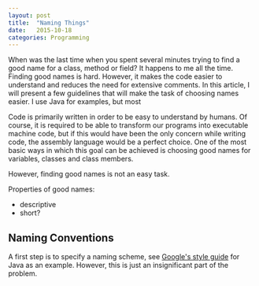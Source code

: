 ```yaml
---
layout: post
title:  "Naming Things"
date:   2015-10-18
categories: Programming
---
```

When was the last time when you spent several minutes trying to find a good name for a class, method or field? It happens to me all the time. Finding good names is hard. However, it makes the code easier to understand and reduces the need for extensive comments. In this article, I will present a few guidelines that will make the task of choosing names easier. I use Java for examples, but most

Code is primarily written in order to be easy to understand by humans. Of course, it is required to be able to transform our programs into executable machine code, but if this would have been the only concern while writing code, the assembly language would be a perfect choice. One of the most basic ways in which this goal can be achieved is choosing good names for variables, classes and class members. <!--more-->

However, finding good names is not an easy task.

Properties of good names:

- descriptive
- short?

## Naming Conventions

A first step is to specify a naming scheme, see [Google's style guide][google-style-guide] for Java as an example. However, this is just an insignificant part of the problem.

[google-style-guide]: https://google.github.io/styleguide/javaguide.html#s5-naming
